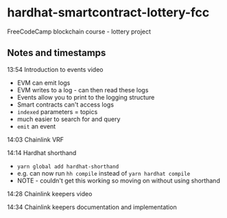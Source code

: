 # hardhat-smartcontract-lottery-fcc

FreeCodeCamp blockchain course - lottery project

## Notes and timestamps

13:54 Introduction to events video

- EVM can emit logs
- EVM writes to a log - can then read these logs
- Events allow you to print to the logging structure
- Smart contracts can't access logs
- `indexed` parameters = topics
- much easier to search for and query
- `emit` an event

14:03 Chainlink VRF

14:14 Hardhat shorthand

- `yarn global add hardhat-shorthand`
- e.g. can now run `hh compile` instead of `yarn hardhat compile`
- NOTE - couldn't get this working so moving on without using shorthand

14:28 Chainlink keepers video

14:34 Chainlink keepers documentation and implementation
